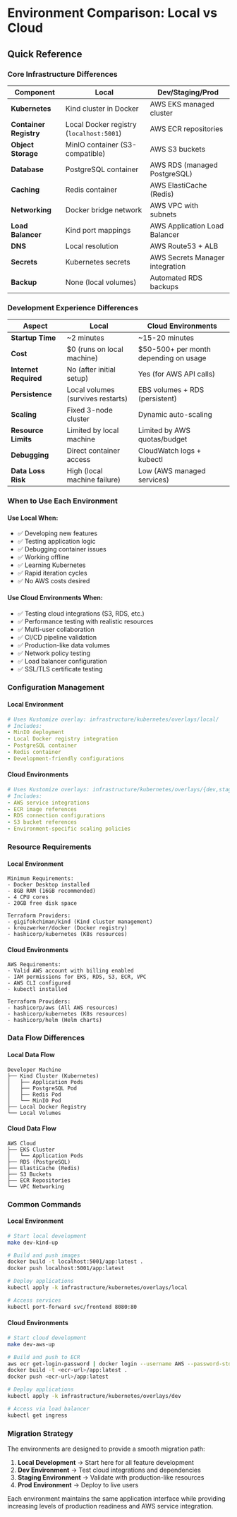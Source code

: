 # Environment Comparison: Local vs Cloud

## Quick Reference

### Core Infrastructure Differences

| Component | Local | Dev/Staging/Prod |
|-----------|-------|------------------|
| **Kubernetes** | Kind cluster in Docker | AWS EKS managed cluster |
| **Container Registry** | Local Docker registry (`localhost:5001`) | AWS ECR repositories |
| **Object Storage** | MinIO container (S3-compatible) | AWS S3 buckets |
| **Database** | PostgreSQL container | AWS RDS (managed PostgreSQL) |
| **Caching** | Redis container | AWS ElastiCache (Redis) |
| **Networking** | Docker bridge network | AWS VPC with subnets |
| **Load Balancer** | Kind port mappings | AWS Application Load Balancer |
| **DNS** | Local resolution | AWS Route53 + ALB |
| **Secrets** | Kubernetes secrets | AWS Secrets Manager integration |
| **Backup** | None (local volumes) | Automated RDS backups |

### Development Experience Differences

| Aspect | Local | Cloud Environments |
|--------|-------|-------------------|
| **Startup Time** | ~2 minutes | ~15-20 minutes |
| **Cost** | $0 (runs on local machine) | $50-500+ per month depending on usage |
| **Internet Required** | No (after initial setup) | Yes (for AWS API calls) |
| **Persistence** | Local volumes (survives restarts) | EBS volumes + RDS (persistent) |
| **Scaling** | Fixed 3-node cluster | Dynamic auto-scaling |
| **Resource Limits** | Limited by local machine | Limited by AWS quotas/budget |
| **Debugging** | Direct container access | CloudWatch logs + kubectl |
| **Data Loss Risk** | High (local machine failure) | Low (AWS managed services) |

### When to Use Each Environment

#### Use Local When:
- ✅ Developing new features
- ✅ Testing application logic
- ✅ Debugging container issues
- ✅ Working offline
- ✅ Learning Kubernetes
- ✅ Rapid iteration cycles
- ✅ No AWS costs desired

#### Use Cloud Environments When:
- ✅ Testing cloud integrations (S3, RDS, etc.)
- ✅ Performance testing with realistic resources
- ✅ Multi-user collaboration
- ✅ CI/CD pipeline validation
- ✅ Production-like data volumes
- ✅ Network policy testing
- ✅ Load balancer configuration
- ✅ SSL/TLS certificate testing

### Configuration Management

#### Local Environment
```yaml
# Uses Kustomize overlay: infrastructure/kubernetes/overlays/local/
# Includes:
- MinIO deployment
- Local Docker registry integration
- PostgreSQL container
- Redis container
- Development-friendly configurations
```

#### Cloud Environments
```yaml
# Uses Kustomize overlays: infrastructure/kubernetes/overlays/{dev,staging,prod}/
# Includes:
- AWS service integrations
- ECR image references
- RDS connection configurations
- S3 bucket references
- Environment-specific scaling policies
```

### Resource Requirements

#### Local Environment
```
Minimum Requirements:
- Docker Desktop installed
- 8GB RAM (16GB recommended)
- 4 CPU cores
- 20GB free disk space

Terraform Providers:
- gigifokchiman/kind (Kind cluster management)
- kreuzwerker/docker (Docker registry)
- hashicorp/kubernetes (K8s resources)
```

#### Cloud Environments
```
AWS Requirements:
- Valid AWS account with billing enabled
- IAM permissions for EKS, RDS, S3, ECR, VPC
- AWS CLI configured
- kubectl installed

Terraform Providers:
- hashicorp/aws (All AWS resources)
- hashicorp/kubernetes (K8s resources)
- hashicorp/helm (Helm charts)
```

### Data Flow Differences

#### Local Data Flow
```
Developer Machine
├── Kind Cluster (Kubernetes)
│   ├── Application Pods
│   ├── PostgreSQL Pod
│   ├── Redis Pod
│   └── MinIO Pod
├── Local Docker Registry
└── Local Volumes
```

#### Cloud Data Flow
```
AWS Cloud
├── EKS Cluster
│   └── Application Pods
├── RDS (PostgreSQL)
├── ElastiCache (Redis)
├── S3 Buckets
├── ECR Repositories
└── VPC Networking
```

### Common Commands

#### Local Environment
```bash
# Start local development
make dev-kind-up

# Build and push images
docker build -t localhost:5001/app:latest .
docker push localhost:5001/app:latest

# Deploy applications
kubectl apply -k infrastructure/kubernetes/overlays/local

# Access services
kubectl port-forward svc/frontend 8080:80
```

#### Cloud Environments
```bash
# Start cloud development
make dev-aws-up

# Build and push to ECR
aws ecr get-login-password | docker login --username AWS --password-stdin <ecr-url>
docker build -t <ecr-url>/app:latest .
docker push <ecr-url>/app:latest

# Deploy applications
kubectl apply -k infrastructure/kubernetes/overlays/dev

# Access via load balancer
kubectl get ingress
```

### Migration Strategy

The environments are designed to provide a smooth migration path:

1. **Local Development** → Start here for all feature development
2. **Dev Environment** → Test cloud integrations and dependencies
3. **Staging Environment** → Validate with production-like resources
4. **Prod Environment** → Deploy to live users

Each environment maintains the same application interface while providing increasing levels of production readiness and AWS service integration.